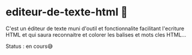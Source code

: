 # editeur-de-texte-html 📝
C'est un éditeur de texte muni d'outil et fonctionnalite facilitant l'ecriture HTML et qui saura reconnaitre et colorer les balises et mots cles HTML...

Status : en cours😅
